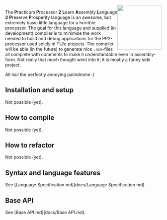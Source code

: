 <img style="float: right;" width="143" src="http://i.imgur.com/Sno5FKo.png">

The **P**racticum **P**rocessor **2** **L**earn **A**ssembly **L**anguage **2** **P**reserve **P**rosperity language is an awesome, but extremely basic little language for a horrible processor. The goal for this language and supplied (in development) compiler is to minimise the work needed to build and debug applications for the PP2-processor used solely in TU/e projects.
The compiler will be able (in the future) to generate nice `.asm`-files all complete with comments to make it understandable even in assembly-form.
Not really that much thought went into it; it is mostly a funny side project.

All hail the perfectly annoying palindrome :)

## Installation and setup
Not possible (yet).

## How to compile
Not possible (yet).

## How to refactor
Not possible (yet).

## Syntax and language features
See [Language Specification.md](docs/Language Specification.md).

## Base API
See [Base API.md](docs/Base API.md).
